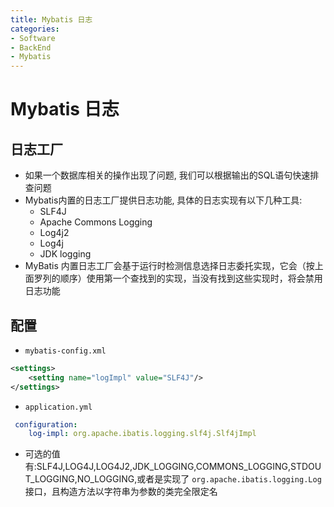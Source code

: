 ```yaml
---
title: Mybatis 日志
categories:
- Software
- BackEnd
- Mybatis
---
```

# Mybatis 日志

## 日志工厂

- 如果一个数据库相关的操作出现了问题, 我们可以根据输出的SQL语句快速排查问题
- Mybatis内置的日志工厂提供日志功能, 具体的日志实现有以下几种工具:
    - SLF4J
    - Apache Commons Logging
    - Log4j2
    - Log4j
    - JDK logging
- MyBatis 内置日志工厂会基于运行时检测信息选择日志委托实现，它会（按上面罗列的顺序）使用第一个查找到的实现，当没有找到这些实现时，将会禁用日志功能

## 配置

- `mybatis-config.xml`

```xml
<settings>
    <setting name="logImpl" value="SLF4J"/>
</settings>
```

- `application.yml`

```yaml
 configuration:
 	log-impl: org.apache.ibatis.logging.slf4j.Slf4jImpl
```

- 可选的值有:SLF4J,LOG4J,LOG4J2,JDK_LOGGING,COMMONS_LOGGING,STDOUT_LOGGING,NO_LOGGING,或者是实现了 `org.apache.ibatis.logging.Log` 接口，且构造方法以字符串为参数的类完全限定名
